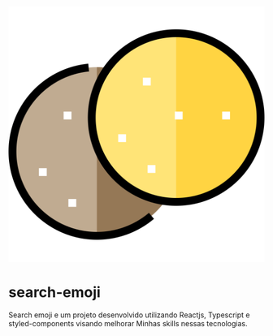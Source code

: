 <img src="./public/imagens/logo.svg" alt="logo do projeto" />

# search-emoji

Search emoji e um projeto desenvolvido utilizando Reactjs, Typescript e styled-components visando melhorar
Minhas skills nessas tecnologias.


